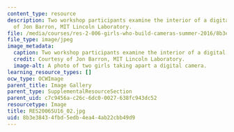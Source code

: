 ```yaml
---
content_type: resource
description: Two workshop participants examine the interior of a digital camera. Courtesy
  of Jon Barron, MIT Lincoln Laboratory.
file: /media/courses/res-2-006-girls-who-build-cameras-summer-2016/8b3e38434fbd5edb4ea44ab22cbb49d9_RES2006SU16_02.jpg
file_type: image/jpeg
image_metadata:
  caption: Two workshop participants examine the interior of a digital camera.
  credit: Courtesy of Jon Barron, MIT Lincoln Laboratory.
  image-alt: A photo of two girls taking apart a digital camera.
learning_resource_types: []
ocw_type: OCWImage
parent_title: Image Gallery
parent_type: SupplementalResourceSection
parent_uid: c7c9456a-c26c-6dc0-0027-638fc943dc52
resourcetype: Image
title: RES2006SU16_02.jpg
uid: 8b3e3843-4fbd-5edb-4ea4-4ab22cbb49d9
---
```

